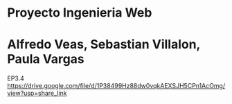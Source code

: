 # Proyecto Ingenieria Web
 
# Alfredo Veas, Sebastian Villalon, Paula Vargas

EP3.4 https://drive.google.com/file/d/1P38499Hz88dw0vqkAEXSJH5CPn1AcOmg/view?usp=share_link